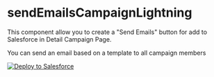 # sendEmailsCampaignLightning

This component allow you to create a "Send Emails" button for add to Salesforce in Detail Campaign Page.

You can send an email based on a template to all campaign members


<a href="https://githubsfdeploy.herokuapp.com?owner=edutrujillo&amp;repo=d3sendEmailsCampaignLightning">
  <img alt="Deploy to Salesforce" src="https://raw.githubusercontent.com/afawcett/githubsfdeploy/master/src/main/webapp/resources/img/deploy.png" style="max-width:100%;">
</a>

